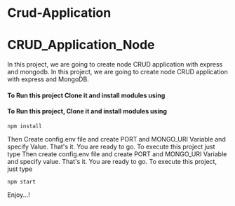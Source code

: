 # Crud-Application
# CRUD_Application_Node
In this project, we are going to create node CRUD application with express and mongodb.
In this project, we are going to create node CRUD application with express and MongoDB.

#### To Run this project Clone it and install modules using
#### To Run this project, Clone it and install modules using
```
npm install
```

Then Create config.env file and create PORT and MONGO_URI Variable and specify Value.
That's it. You are ready to go. To execute this project just type
Then create config.env file and create PORT and MONGO_URI Variable and specify value.
That's it. You are ready to go. To execute this project, just type
```
npm start
```
Enjoy...!
